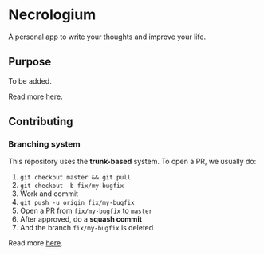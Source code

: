 # Necrologium

A personal app to write your thoughts and improve your life.

## Purpose

To be added.

Read more [here](https://www.brasilparalelo.com.br/artigos/necrologio).

## Contributing

### Branching system

This repository uses the **trunk-based** system. To open a PR, we usually do:

1. `git checkout master && git pull`
2. `git checkout -b fix/my-bugfix`
3. Work and commit
4. `git push -u origin fix/my-bugfix`
5. Open a PR from `fix/my-bugfix` to `master`
6. After approved, do a **squash commit**
7. And the branch `fix/my-bugfix` is deleted

Read more [here](https://trunkbaseddevelopment.com/).
